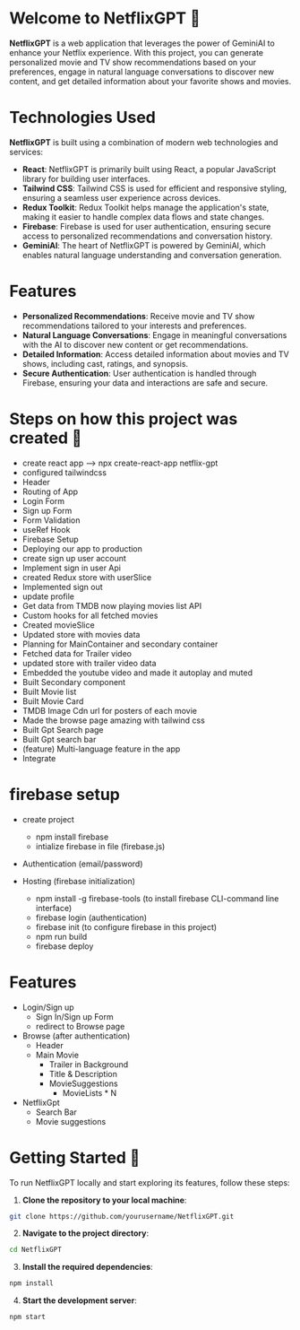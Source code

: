 # Welcome to NetflixGPT 👋
**NetflixGPT** is a web application that leverages the power of GeminiAI to enhance your Netflix experience. With this project, you can generate personalized movie and TV show recommendations based on your preferences, engage in natural language conversations to discover new content, and get detailed information about your favorite shows and movies.

# Technologies Used
**NetflixGPT** is built using a combination of modern web technologies and services:

- **React**: NetflixGPT is primarily built using React, a popular JavaScript library for building user interfaces.
- **Tailwind CSS**: Tailwind CSS is used for efficient and responsive styling, ensuring a seamless user experience across devices.
- **Redux Toolkit**: Redux Toolkit helps manage the application's state, making it easier to handle complex data flows and state changes.
- **Firebase**: Firebase is used for user authentication, ensuring secure access to personalized recommendations and conversation history.
- **GeminiAI**: The heart of NetflixGPT is powered by GeminiAI, which enables natural language understanding and conversation generation.

# Features
- **Personalized Recommendations**: Receive movie and TV show recommendations tailored to your interests and preferences.
- **Natural Language Conversations**: Engage in meaningful conversations with the AI to discover new content or get recommendations.
- **Detailed Information**: Access detailed information about movies and TV shows, including cast, ratings, and synopsis.
- **Secure Authentication**: User authentication is handled through Firebase, ensuring your data and interactions are safe and secure.


# Steps on how this project was created 🌠
- create react app --> npx create-react-app netflix-gpt
- configured tailwindcss
- Header
- Routing of App
- Login Form
- Sign up Form
- Form Validation
- useRef Hook
- Firebase Setup
- Deploying our app to production
- create sign up user account
- Implement sign in user Api
- created Redux store with userSlice
- Implemented sign out
- update profile
- Get data from TMDB now playing movies list API
- Custom hooks for all fetched movies
- Created movieSlice
- Updated store with movies data
- Planning for MainContainer and secondary container
- Fetched data for Trailer video
- updated store with trailer video data
- Embedded the youtube video and made it autoplay and muted
- Built Secondary component
- Built Movie list
- Built Movie Card
- TMDB Image Cdn url for posters of each movie
- Made the browse page amazing with tailwind css
- Built Gpt Search page
- Built Gpt search bar
- (feature) Multi-language feature in the app
- Integrate

# firebase setup

- create project
  - npm install firebase
  - intialize firebase in file (firebase.js)
- Authentication (email/password)

- Hosting (firebase initialization)
  - npm install -g firebase-tools (to install firebase CLI-command line interface)
  - firebase login (authentication)
  - firebase init (to configure firebase in this project)
  - npm run build
  - firebase deploy

# Features

- Login/Sign up
  - Sign In/Sign up Form
  - redirect to Browse page
- Browse (after authentication)
  - Header
  - Main Movie
    - Trailer in Background
    - Title & Description
    - MovieSuggestions
      - MovieLists \* N
- NetflixGpt
  - Search Bar
  - Movie suggestions

# Getting Started 🌟
To run NetflixGPT locally and start exploring its features, follow these steps:

1. **Clone the repository to your local machine**:
```bash
git clone https://github.com/yourusername/NetflixGPT.git
```

2. **Navigate to the project directory**:
```bash
cd NetflixGPT
```

3. **Install the required dependencies**:
```bash
npm install
```

4. **Start the development server**:
```bash
npm start
```
